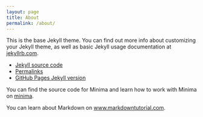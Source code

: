 ```yaml
---
layout: page
title: About
permalink: /about/
---
```


This is the base Jekyll theme. You can find out more info about customizing your Jekyll theme, as well as basic Jekyll usage documentation at <a target ="blank" href="https://jekyllrb.com/">jekyllrb.com</a>.
* <a target ="blank" href="https://github.com/jekyll/jekyll">Jekyll source code</a>
* <a target ="blank" href="https://jekyllrb.com/docs/permalinks/">Permalinks</a>
* <a target ="blank" href="https://pages.github.com/versions/">GitHub Pages Jekyll version</a>

You can find the source code for Minima and learn how to work with Minima on <a target ="blank" href="https://github.com/jekyll/minima">minima</a>.

You can learn about Markdown on <a target ="blank" href="https://www.markdowntutorial.com/">www.markdowntutorial.com</a>.
